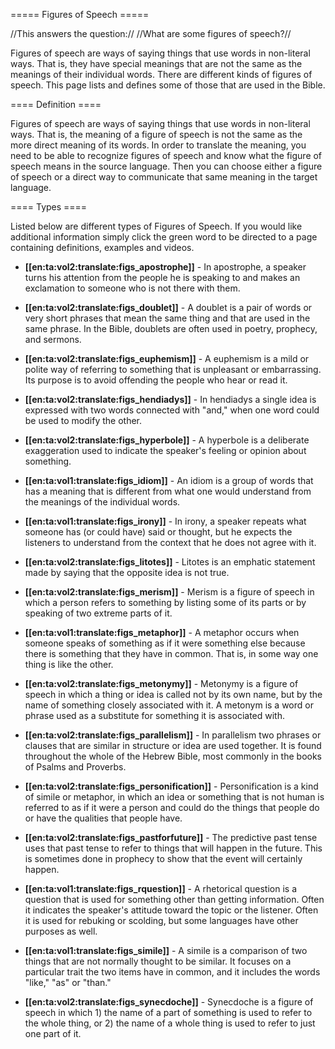 ===== Figures of Speech =====

//This answers the question:// //What are some figures of speech?//

Figures of speech are ways of saying things that use words in non-literal ways. That is, they have special meanings that are not the same as the meanings of their individual words. There are different kinds of figures of speech. This page lists and defines some of those that are used in the Bible.

==== Definition ====

Figures of speech are ways of saying things that use words in non-literal ways. That is, the meaning of a figure of speech is not the same as the more direct meaning of its words. In order to translate the meaning, you need to be able to recognize figures of speech and know what the figure of speech means in the source language. Then you can choose either a figure of speech or a direct way to communicate that same meaning in the target language. 

==== Types ====

Listed below are different types of Figures of Speech. If you would like additional information simply click the green word to be directed to a page containing definitions, examples and videos.

  * **[[en:ta:vol2:translate:figs_apostrophe]]** - In apostrophe, a speaker turns his attention from the people he is speaking to and makes an exclamation to someone who is not there with them.

  * **[[en:ta:vol2:translate:figs_doublet]]** - A doublet is a pair of words or very short phrases that mean the same thing and that are used in the same phrase. In the Bible, doublets are often used in poetry, prophecy, and sermons.

  * **[[en:ta:vol2:translate:figs_euphemism]]** - A euphemism is a mild or polite way of referring to something that is unpleasant or embarrassing. Its purpose is to avoid offending the people who hear or read it.

  * **[[en:ta:vol2:translate:figs_hendiadys]]** - In hendiadys a single idea is expressed with two words connected with "and," when one word could be used to modify the other.

  * **[[en:ta:vol2:translate:figs_hyperbole]]** - A hyperbole is a deliberate exaggeration used to indicate the speaker's feeling or opinion about something.

  * **[[en:ta:vol1:translate:figs_idiom]]** - An idiom is a group of words that has a meaning that is different from what one would understand from the meanings of the individual words.

  * **[[en:ta:vol1:translate:figs_irony]]** - In irony, a speaker repeats what someone has (or could have) said or thought, but he expects the listeners to understand from the context that he does not agree with it.

  * **[[en:ta:vol2:translate:figs_litotes]]** - Litotes is an emphatic statement made by saying that the opposite idea is not true.

  * **[[en:ta:vol2:translate:figs_merism]]** - Merism is a figure of speech in which a person refers to something by listing some of its parts or by speaking of two extreme parts of it.

  * **[[en:ta:vol1:translate:figs_metaphor]]** - A metaphor occurs when someone speaks of something as if it were something else because there is something that they have in common. That is, in some way one thing is like the other.

  * **[[en:ta:vol2:translate:figs_metonymy]]** - Metonymy is a figure of speech in which a thing or idea is called not by its own name, but by the name of something closely associated with it. A metonym is a word or phrase used as a substitute for something it is associated with.

  * **[[en:ta:vol2:translate:figs_parallelism]]** - In parallelism two phrases or clauses that are similar in structure or idea are used together. It is found throughout the whole of the Hebrew Bible, most commonly in the books of Psalms and Proverbs.

  * **[[en:ta:vol2:translate:figs_personification]]** - Personification is a kind of simile or metaphor, in which an idea or something that is not human is referred to as if it were a person and could do the things that people do or have the qualities that people have.

  * **[[en:ta:vol2:translate:figs_pastforfuture]]** - The predictive past tense uses that past tense to refer to things that will happen in the future. This is sometimes done in prophecy to show that the event will certainly happen.

  * **[[en:ta:vol1:translate:figs_rquestion]]** - A rhetorical question is a question that is used for something other than getting information. Often it indicates the speaker's attitude toward the topic or the listener. Often it is used for rebuking or scolding, but some languages have other purposes as well.

  * **[[en:ta:vol1:translate:figs_simile]]** - A simile is a comparison of two things that are not normally thought to be similar. It focuses on a particular trait the two items have in common, and it includes the words "like," "as" or "than."

  * **[[en:ta:vol2:translate:figs_synecdoche]]** - Synecdoche is a figure of speech in which 1) the name of a part of something is used to refer to the whole thing, or 2) the name of a whole thing is used to refer to just one part of it.





